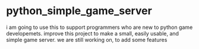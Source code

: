 # python_simple_game_server
i am going to use this to support programmers who are new to python game developemets.
improve this project to make a small, easily usable, and simple game server.
we are still working on, to add some features
